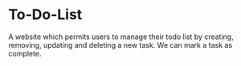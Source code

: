 # To-Do-List

A website which permits users to manage their todo list by creating, removing, updating and deleting a new task. We can mark a task as complete.
